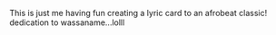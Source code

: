 This is just me having fun creating a lyric card to an afrobeat classic!
dedication to wassaname...lolll